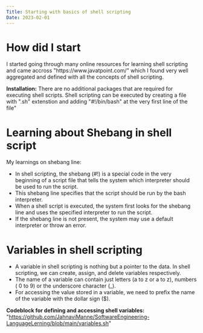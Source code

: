 ```yaml
---
Title: Starting with basics of shell scripting
Date: 2023-02-01
---
```


<h1>How did I start</h1>
I started going through many online resources for learning shell scripting and came accross "https://www.javatpoint.com/" which I found very well aggregated and defined with all the concepts of shell scripting.  

**Installation:**
There are no additional packages that are required for executing shell scripts. Shell scripting can be executed by creating a file with ".sh" extenstion and adding "#!/bin/bash" at the very first line of the file"

<h1>Learning about Shebang in shell script</h1>

My learnings on shebang line:
- In shell scripting, the shebang (#!) is a special code in the very beginning of a script file that tells the system which interpreter should be used to run the script. 
- This shebang line specifies that the script should be run by the bash interpreter. 
- When a shell script is executed, the system first looks for the shebang line and uses the specified interpreter to run the script. 
- If the shebang line is not present, the system may use a default interpreter or throw an error.


<h1>Variables in shell scripting</h1>

- A variable in shell scripting is nothing but a pointer to the data. In shell scripting, we can create, assign, and delete variables respectively.
- The name of a variable can contain just letters (a to z or a to z), numbers ( 0 to 9) or the underscore character (_).
- For accessing the value stored in a variable, we need to prefix the name of the variable with the dollar sign ($).

**Codeblock for defining and accessing shell variables:** "https://github.com/JahnaviManne/SoftwareEngineering-LanguageLerning/blob/main/variables.sh"

